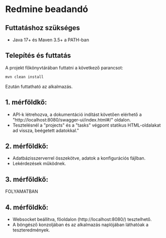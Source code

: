 # Redmine beadandó

## Futtatáshoz szükséges

- Java 17+ és Maven 3.5+ a PATH-ban

## Telepítés és futtatás

A projekt főkönyvtárában futtatni a következő parancsot:

```bash
mvn clean install
```
Ezután futtatható az alkalmazás.

## 1. mérföldkő:
- API-k létrehozva, a dokumentáció indítást követően elérhető a "http://localhost:8080/swagger-ui/index.html#/" oldalon. 
- Tesztelésnél a "projects" és a "tasks" végpont statikus HTML-oldalakat ad vissza, beégetett adatokkal."


## 2. mérföldkő:
- Adatbázisszerverrel összekötve, adatok a konfigurációs fájlban.
- Lekérdezések működnek.


## 3. mérfőldkő:
FOLYAMATBAN

## 4. mérföldkő:
- Websocket beállítva, főoldalon (http://localhost:8080/) tesztelhető.
- A böngésző konzoljában és az alkalmazás naplójában láthatóak a teszteredmények.
